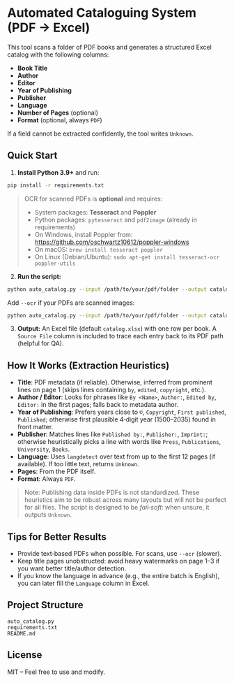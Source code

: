 # Automated Cataloguing System (PDF → Excel)

This tool scans a folder of PDF books and generates a structured Excel catalog with the following columns:

- **Book Title**
- **Author**
- **Editor**
- **Year of Publishing**
- **Publisher**
- **Language**
- **Number of Pages** (optional)
- **Format** (optional, always `PDF`)

If a field cannot be extracted confidently, the tool writes `Unknown`.

## Quick Start

1. **Install Python 3.9+** and run:

```bash
pip install -r requirements.txt
```

> OCR for scanned PDFs is **optional** and requires:
> - System packages: **Tesseract** and **Poppler**
> - Python packages: `pytesseract` and `pdf2image` (already in requirements)
> - On Windows, install Poppler from: https://github.com/oschwartz10612/poppler-windows
> - On macOS: `brew install tesseract poppler`
> - On Linux (Debian/Ubuntu): `sudo apt-get install tesseract-ocr poppler-utils`

2. **Run the script:**

```bash
python auto_catalog.py --input /path/to/your/pdf/folder --output catalog.xlsx
```

Add `--ocr` if your PDFs are scanned images:

```bash
python auto_catalog.py --input /path/to/your/pdf/folder --output catalog.xlsx --ocr
```

3. **Output:** An Excel file (default `catalog.xlsx`) with one row per book. A `Source File` column
is included to trace each entry back to its PDF path (helpful for QA).

## How It Works (Extraction Heuristics)

- **Title**: PDF metadata (if reliable). Otherwise, inferred from prominent lines on page 1 (skips lines containing `by`, `edited`, `copyright`, etc.).
- **Author / Editor**: Looks for phrases like `By <Name>`, `Author:`, `Edited by`, `Editor:` in the first pages; falls back to metadata author.
- **Year of Publishing**: Prefers years close to `©`, `Copyright`, `First published`, `Published`; otherwise first plausible 4‑digit year (1500–2035) found in front matter.
- **Publisher**: Matches lines like `Published by:`, `Publisher:`, `Imprint:`; otherwise heuristically picks a line with words like `Press`, `Publications`, `University`, `Books`.
- **Language**: Uses `langdetect` over text from up to the first 12 pages (if available). If too little text, returns `Unknown`.
- **Pages**: From the PDF itself.
- **Format**: Always `PDF`.

> Note: Publishing data inside PDFs is not standardized. These heuristics aim to be robust across many layouts but will not be perfect for all files. The script is designed to be _fail‑soft_: when unsure, it outputs `Unknown`.

## Tips for Better Results

- Provide text‑based PDFs when possible. For scans, use `--ocr` (slower).
- Keep title pages unobstructed: avoid heavy watermarks on page 1–3 if you want better title/author detection.
- If you know the language in advance (e.g., the entire batch is English), you can later fill the `Language` column in Excel.

## Project Structure

```
auto_catalog.py
requirements.txt
README.md
```

## License

MIT – Feel free to use and modify.
